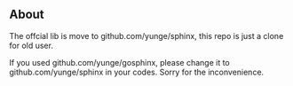 About
-----

The offcial lib is move to github.com/yunge/sphinx, this repo is just a clone for old user.

If you used github.com/yunge/gosphinx, please change it to github.com/yunge/sphinx in your codes. Sorry for the inconvenience.
